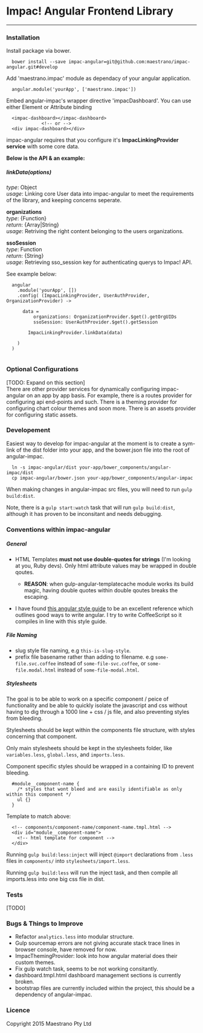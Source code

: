 # Impac! Angular Frontend Library
---
### Installation

Install package via bower.

```
  bower install --save impac-angular=git@github.com:maestrano/impac-angular.git#develop
```

Add 'maestrano.impac' module as dependacy of your angular application.

```
  angular.module('yourApp', ['maestrano.impac'])
```

Embed angular-impac's wrapper directive 'impacDashboard'. You can use either Element or Attribute binding

```
  <impac-dashboard></impac-dashboard>
             <!-- or -->
  <div impac-dashboard></div>
```

impac-angular requires that you configure it's **ImpacLinkingProvider service** with some core data.

**Below is the API & an example:**

##### linkData(options)
_type_: Object<br>
_usage_: Linking core User data into impac-angular to meet the requirements of the library, and keeping concerns seperate.

**organizations**<br>
_type_: {Function}<br>
_return_: {Array|String}<br>
_usage_: Retriving the right content belonging to the users organizations.

**ssoSession**<br>
_type_: Function<br>
_return_: {String}<br>
_usage_: Retrieving sso_session key for authenticating querys to Impac! API.

See example below:

```
  angular
    .module('yourApp', [])
    .config( (ImpacLinkingProvider, UserAuthProvider, OrganizationProvider) ->
    
      data = 
          organizations: OrganizationProvider.$get().getOrgUIDs
          ssoSession: UserAuthProvider.$get().getSession
            
        ImpacLinkingProvider.linkData(data) 
      
    )
  )
  
```
### Optional Configurations
[TODO: Expand on this section]<br>
There are other provider services for dynamically configuring impac-angular on an app by app basis. For example, there is a routes provider for configuring api end-points and such. There is a theming provider for configuring chart colour themes and soon more. There is an assets provider for configuring static assets.

### Developement

Easiest way to develop for impac-angular at the moment is to create a sym-link of the dist folder into your app, and the bower.json file into the root of angular-impac.

```
  ln -s impac-angular/dist your-app/bower_components/angular-impac/dist
  cp impac-angular/bower.json your-app/bower_components/angular-impac 
```
When making changes in angular-impac src files, you will need to run `gulp build:dist`.

Note, there is a `gulp start:watch` task that will run `gulp build:dist`, although it has proven to be inconsitant and needs debugging.

### Conventions within impac-angular

##### General
- HTML Templates **must not use double-quotes for strings** (I'm looking at you, Ruby devs). Only html attribute values may be wrapped in double qoutes. 
  - **REASON**: when gulp-angular-templatecache module works its build magic, having double quotes within double qoutes breaks the escaping.
 
- I have found [this angular style guide](https://github.com/johnpapa/angular-styleguide) to be an excellent reference which outlines good ways to write angular. I try to write CoffeeScript so it compiles in line with this style guide.

##### File Naming

- slug style file naming, e.g `this-is-slug-style`.
- prefix file basename rather than adding to filename. e.g `some-file.svc.coffee` instead of `some-file-svc.coffee`, or `some-file.modal.html` instead of `some-file-modal.html`.


##### Stylesheets

The goal is to be able to work on a specific component / peice of functionality and be able to quickly isolate the javascript and css without having to dig through a 1000 line + css / js file, and also preventing styles from bleeding.

Stylesheets should be kept within the components file structure, with styles concerning that component.

Only main stylesheets should be kept in the stylesheets folder, like `variables.less`, `global.less`, and `imports.less`.

Component specific styles should be wrapped in a containing ID to prevent bleeding. 

```
  #module__component-name {
    /* styles that wont bleed and are easily identifiable as only within this component */
    ul {}
  }
```
Template to match above:

``` 
  <!-- components/component-name/component-name.tmpl.html -->
  <div id="module__component-name">
    <!-- html template for component -->
  </div>
```

Running `gulp build:less:inject` will inject `@import` declarations from `.less` files in `components/` into `stylesheets/import.less`.

Running `gulp build:less` will run the inject task, and then compile all imports.less into one big css file in dist.
  
### Tests
[TODO]

### Bugs & Things to Improve
- Refactor `analytics.less` into modular structure.
- Gulp sourcemap errors are not giving accurate stack trace lines in browser console, have removed for now.
- ImpacThemingProvider: look into how angular material does their custom themes.
- Fix gulp watch task, seems to be not working consitantly. 
- dashboard.tmpl.html dashboard management sections is currently broken.
- bootstrap files are currently included within the project, this should be a dependency of angular-impac.

### Licence 
Copyright 2015 Maestrano Pty Ltd


